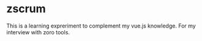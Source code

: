 # zscrum
This is a learning expreriment to complement my vue.js knowledge. For my interview with zoro tools.
